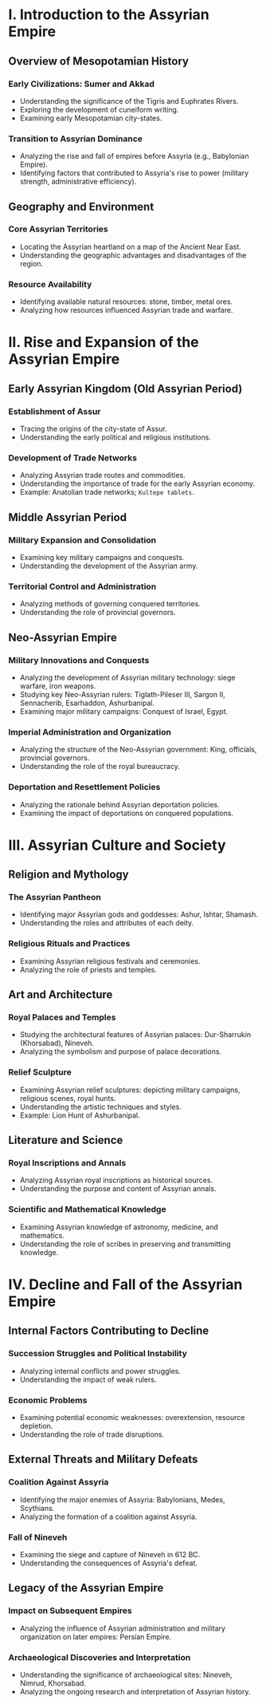 # I. Introduction to the Assyrian Empire

## Overview of Mesopotamian History

### Early Civilizations: Sumer and Akkad
*   Understanding the significance of the Tigris and Euphrates Rivers.
*   Exploring the development of cuneiform writing.
*   Examining early Mesopotamian city-states.

### Transition to Assyrian Dominance
*   Analyzing the rise and fall of empires before Assyria (e.g., Babylonian Empire).
*   Identifying factors that contributed to Assyria's rise to power (military strength, administrative efficiency).

## Geography and Environment

### Core Assyrian Territories
*   Locating the Assyrian heartland on a map of the Ancient Near East.
*   Understanding the geographic advantages and disadvantages of the region.

### Resource Availability
*   Identifying available natural resources: stone, timber, metal ores.
*   Analyzing how resources influenced Assyrian trade and warfare.

# II. Rise and Expansion of the Assyrian Empire

## Early Assyrian Kingdom (Old Assyrian Period)

### Establishment of Assur
*   Tracing the origins of the city-state of Assur.
*   Understanding the early political and religious institutions.

### Development of Trade Networks
*   Analyzing Assyrian trade routes and commodities.
*   Understanding the importance of trade for the early Assyrian economy.
*   Example: Anatolian trade networks; `Kultepe tablets`.

## Middle Assyrian Period

### Military Expansion and Consolidation
*   Examining key military campaigns and conquests.
*   Understanding the development of the Assyrian army.

### Territorial Control and Administration
*   Analyzing methods of governing conquered territories.
*   Understanding the role of provincial governors.

## Neo-Assyrian Empire

### Military Innovations and Conquests
*   Analyzing the development of Assyrian military technology: siege warfare, iron weapons.
*   Studying key Neo-Assyrian rulers: Tiglath-Pileser III, Sargon II, Sennacherib, Esarhaddon, Ashurbanipal.
*   Examining major military campaigns: Conquest of Israel, Egypt.

### Imperial Administration and Organization
*   Analyzing the structure of the Neo-Assyrian government: King, officials, provincial governors.
*   Understanding the role of the royal bureaucracy.

### Deportation and Resettlement Policies
*   Analyzing the rationale behind Assyrian deportation policies.
*   Examining the impact of deportations on conquered populations.

# III. Assyrian Culture and Society

## Religion and Mythology

### The Assyrian Pantheon
*   Identifying major Assyrian gods and goddesses: Ashur, Ishtar, Shamash.
*   Understanding the roles and attributes of each deity.

### Religious Rituals and Practices
*   Examining Assyrian religious festivals and ceremonies.
*   Analyzing the role of priests and temples.

## Art and Architecture

### Royal Palaces and Temples
*   Studying the architectural features of Assyrian palaces: Dur-Sharrukin (Khorsabad), Nineveh.
*   Analyzing the symbolism and purpose of palace decorations.

### Relief Sculpture
*   Examining Assyrian relief sculptures: depicting military campaigns, religious scenes, royal hunts.
*   Understanding the artistic techniques and styles.
*   Example: Lion Hunt of Ashurbanipal.

## Literature and Science

### Royal Inscriptions and Annals
*   Analyzing Assyrian royal inscriptions as historical sources.
*   Understanding the purpose and content of Assyrian annals.

### Scientific and Mathematical Knowledge
*   Examining Assyrian knowledge of astronomy, medicine, and mathematics.
*   Understanding the role of scribes in preserving and transmitting knowledge.

# IV. Decline and Fall of the Assyrian Empire

## Internal Factors Contributing to Decline

### Succession Struggles and Political Instability
*   Analyzing internal conflicts and power struggles.
*   Understanding the impact of weak rulers.

### Economic Problems
*   Examining potential economic weaknesses: overextension, resource depletion.
*   Understanding the role of trade disruptions.

## External Threats and Military Defeats

### Coalition Against Assyria
*   Identifying the major enemies of Assyria: Babylonians, Medes, Scythians.
*   Analyzing the formation of a coalition against Assyria.

### Fall of Nineveh
*   Examining the siege and capture of Nineveh in 612 BC.
*   Understanding the consequences of Assyria's defeat.

## Legacy of the Assyrian Empire

### Impact on Subsequent Empires
*   Analyzing the influence of Assyrian administration and military organization on later empires: Persian Empire.

### Archaeological Discoveries and Interpretation
*   Understanding the significance of archaeological sites: Nineveh, Nimrud, Khorsabad.
*   Analyzing the ongoing research and interpretation of Assyrian history.
